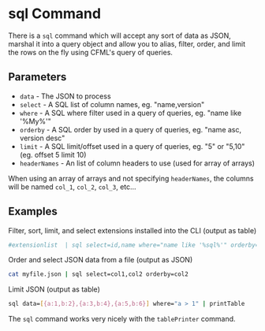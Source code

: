 # sql Command

There is a `sql` command which will accept any sort of data as JSON, marshal it into a query object and allow you to alias, filter, order, and limit the rows on the fly using CFML's query of queries.

## Parameters

* `data` - The JSON to process
* `select` - A SQL list of column names, eg. "name,version"
* `where` - A SQL where filter used in a query of queries, eg. "name like '%My%'"
* `orderby` - A SQL order by used in a query of queries, eg. "name asc, version desc"
* `limit` - A SQL limit/offset used in a query of queries, eg. "5" or "5,10" \(eg. offset 5 limit 10\)
* `headerNames` - An list of column headers to use \(used for array of arrays\)

When using an array of arrays and not specifying `headerNames`, the columns will be named `col_1`, `col_2`, `col_3`, etc...

## Examples

Filter, sort, limit, and select extensions installed into the CLI \(output as table\)

```bash
#extensionlist  | sql select=id,name where="name like '%sql%'" orderby=name limit=3 | printTable
```

Order and select JSON data from a file \(output as JSON\)

```bash
cat myfile.json | sql select=col1,col2 orderby=col2
```

Limit JSON \(output as table\)

```bash
sql data=[{a:1,b:2},{a:3,b:4},{a:5,b:6}] where="a > 1" | printTable
```

The `sql` command works very nicely with the `tablePrinter` command.

